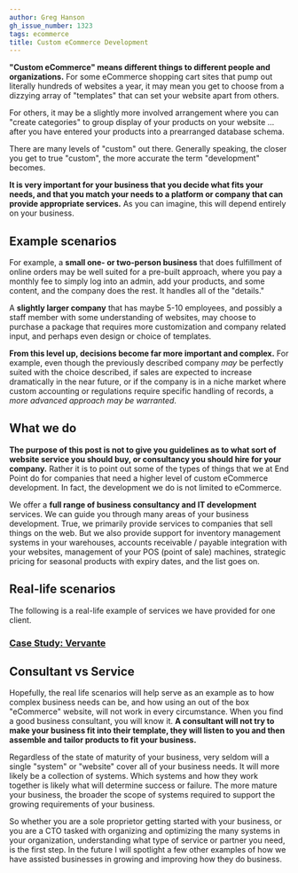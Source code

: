 ```yaml
---
author: Greg Hanson
gh_issue_number: 1323
tags: ecommerce
title: Custom eCommerce Development
---
```




**"Custom eCommerce" means different things to different people and organizations.** 
For some eCommerce shopping cart sites that pump out literally hundreds of websites a year, it may mean you get to choose from a dizzying array of "templates" that can set your website apart from others.

For others, it may be a slightly more involved arrangement where you can "create categories" to group display of your products on your website ... after you have entered your products into a prearranged database schema.

There are many levels of "custom" out there. Generally speaking, the closer you get to true "custom", the more accurate the term "development" becomes.

**It is very important for your business that you decide what fits your needs, and that you match your needs to a platform or company that can provide appropriate services.** As you can imagine, this will depend entirely on your business.

## Example scenarios

For example, a **small one- or two-person business** that does fulfillment of online orders may be well suited for a pre-built approach, where you pay a monthly fee to simply log into an admin, add your products, and some content, and the company does the rest. It handles all of the "details."

A **slightly larger company** that has maybe 5-10 employees, and possibly a staff member with some understanding of websites, may choose to purchase a package that requires more customization and company related input, and perhaps even design or choice of templates.

**From this level up, decisions become far more important and complex.** For example, even though the previously described company *may* be perfectly suited with the choice described, if sales are expected to increase dramatically in the near future, or if the company is in a niche market where custom accounting or regulations require specific handling of records, a *more advanced approach may be warranted*.

## What we do

**The purpose of this post is not to give you guidelines as to what sort of website service you should buy, or consultancy you should hire for your company.** Rather it is to point out some of the types of things that we at End Point do for companies that need a higher level of custom eCommerce development. In fact, the development we do is not limited to eCommerce.

We offer a **full range of business consultancy and IT development** services. We can guide you through many areas of your business development. True, we primarily provide services to companies that sell things on the web. But we also provide support for inventory management systems in your warehouses, accounts receivable / payable integration with your websites, management of your POS (point of sale) machines, strategic pricing for seasonal products with expiry dates, and the list goes on.

## Real-life scenarios

The following is a real-life example of services we have provided for one client. 

### [Case Study: Vervante](/blog/2017/08/28/client-case-study-vervante-publishing)

## Consultant vs Service

Hopefully, the real life scenarios will help serve as an example as to how complex business needs can be, and how using an out of the box "eCommerce" website, will not work in every circumstance. When you find a good business consultant, you will know it. **A consultant will not try to make your business fit into their template, they will listen to you and then assemble and tailor products to fit your business.**

Regardless of the state of maturity of your business, very seldom will a single "system" or "website" cover all of your business needs. It will more likely be a collection of systems. Which systems and how they work together is likely what will determine success or failure. The more mature your business, the broader the scope of systems required to support the growing requirements of your business.

So whether you are a sole proprietor getting started with your business, or you are a CTO tasked with organizing and optimizing the many systems in your organization, understanding what type of service or partner you need, is the first step.
In the future I will spotlight a few other examples of how we have assisted businesses in growing and improving how they do business.


